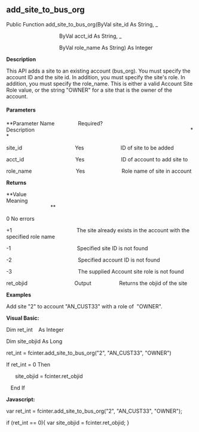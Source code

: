 add_site_to_bus_org
-----------------------

Public Function add_site_to_bus_org(ByVal site_id As String, _

                                    ByVal acct_id As String, _

                                    ByVal role_name As String) As Integer

**Description**

This API adds a site to an existing account (bus_org). You must specify the account ID and the site id. In addition, you must specify the site's role. In addition, you must specify the role_name. This is either a valid Account Site Role value, or the string "OWNER" for a site that is the owner of the account.

#### Parameters
**Parameter Name                Required?             Description                                                                                                          **

site_id                                    Yes                         ID of site to be added

acct_id                                   Yes                         ID of account to add site to

role_name                              Yes                         Role name of site in account

**Returns**

**Value                                     Meaning                                                                                                                                               **

0 No errors

+1                                            The site already exists in the account with the specified role name

-1                                             Specified site ID is not found

-2                                             Specified account ID is not found

-3                                             The supplied Account site role is not found

ret_objid                                Output                   Returns the objid of the site

**Examples**

 Add site "2" to account "AN_CUST33" with a role of  "OWNER".

**Visual Basic:**

Dim ret_int    As Integer

Dim site_objid As Long

ret_int = fcinter.add_site_to_bus_org("2", "AN_CUST33", "OWNER")

 If ret_int = 0 Then

      site_objid = fcinter.ret_objid

   End If

**Javascript:**

var ret_int = fcinter.add_site_to_bus_org("2", "AN_CUST33", "OWNER");

 if (ret_int == 0){ var site_objid = fcinter.ret_objid; }